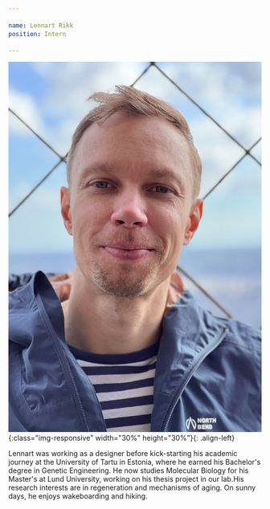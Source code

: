 ```yaml
---

name: Lennart Rikk
position: Intern

---
```


![image-left](../assets/images/Lennart.jpg){:class="img-responsive" width="30%" height="30%"}{: .align-left}

<p> Lennart was working as a designer before kick-starting his academic journey at the University of Tartu in Estonia, where he earned his Bachelor's degree in Genetic Engineering. He now studies Molecular Biology for his Master's at Lund University, working on his thesis project in our lab.His research interests are in regeneration and mechanisms of aging. On sunny days, he enjoys wakeboarding and hiking.</p>
